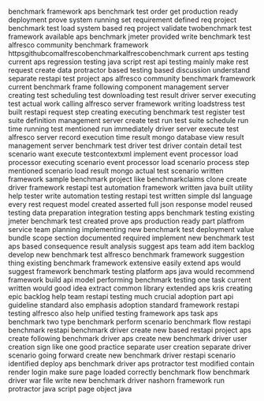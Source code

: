 benchmark framework aps benchmark test order get production ready deployment prove system running set requirement defined req project benchmark test load system based req project validate twobenchmark test framework available aps benchmark jmeter provided write benchmark test alfresco community benchmark framework httpsgithubcomalfrescobenchmarkalfrescobenchmark current aps testing current aps regression testing java script rest api testing mainly make rest request create data protractor based testing based discussion understand separate restapi test project aps alfresco community benchmark framework current benchmark frame following component management server creating test scheduling test downloading test result driver server executing test actual work calling alfresco server framework writing loadstress test built restapi request step creating executing benchmark test register test suite definition management server create test run test suite schedule run time running test mentioned run immediately driver server execute test alfresco server record execution time result mongo database view result management server benchmark test driver test driver contain detail test scenario want execute testcontextxml implement event processor load processor executing scenario event processor load scenario process step mentioned scenario load result mongo actual test scenario written framework sample benchmark project like benchmarkclaims clone create driver framework restapi test automation framework written java built utility help tester write automation testing restapi test written simple dsl language every rest request model created asserted full json response model reused testing data preparation integration testing apps benchmark testing existing jmeter benchmark test created prove aps production ready part platfrom service team planning implementing new benchmark test deployment value bundle scope section documented required implement new benchmark test aps based consequence result analysis suggest aps team add item backlog develop new benchmark test alfresco benchmark framework suggestion thing existing benchmark framework extensive easily extend aps would suggest framework benchmark testing platform aps java would recommend framework build api model performing benchmark testing one task current written would good idea extract common library extended aps kris creating epic backlog help team restapi testing much crucial adoption part api guideline standard also emphasis adoption standard framework restapi testing alfresco also help unified testing framework aps task aps benchmark two type benchmark perform scenario benchmark flow restapi benchmark restapi benchmark driver create new based restapi project aps create following benchmark driver aps create new benchmark driver user creation sign like one good practice separate user creation separate driver scenario going forward create new benchmark driver restapi scenario identified deploy aps benchmark driver aps protractor test modified contain render login make sure page loaded correctly benchmark flow benchmark driver war file write new benchmark driver nashorn framework run protractor java script page object java